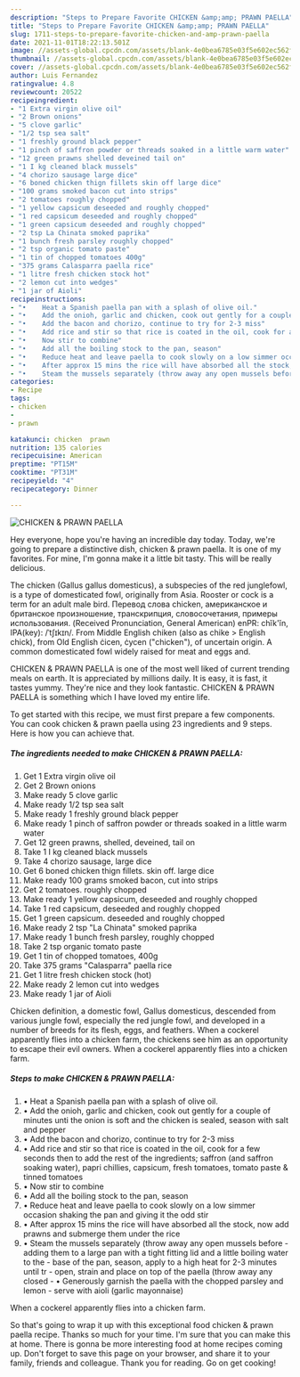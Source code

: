 ```yaml
---
description: "Steps to Prepare Favorite CHICKEN &amp;amp; PRAWN PAELLA"
title: "Steps to Prepare Favorite CHICKEN &amp;amp; PRAWN PAELLA"
slug: 1711-steps-to-prepare-favorite-chicken-and-amp-prawn-paella
date: 2021-11-01T18:22:13.501Z
image: //assets-global.cpcdn.com/assets/blank-4e0bea6785e03f5e602ec562f230caae08da540cada707380b4fe1bbebba43da.png
thumbnail: //assets-global.cpcdn.com/assets/blank-4e0bea6785e03f5e602ec562f230caae08da540cada707380b4fe1bbebba43da.png
cover: //assets-global.cpcdn.com/assets/blank-4e0bea6785e03f5e602ec562f230caae08da540cada707380b4fe1bbebba43da.png
author: Luis Fernandez
ratingvalue: 4.8
reviewcount: 20522
recipeingredient:
- "1 Extra virgin olive oil"
- "2 Brown onions"
- "5 clove garlic"
- "1/2 tsp sea salt"
- "1 freshly ground black pepper"
- "1 pinch of saffron powder or threads soaked in a little warm water"
- "12 green prawns shelled deveined tail on"
- "1 I kg cleaned black mussels"
- "4 chorizo sausage large dice"
- "6 boned chicken thign fillets skin off large dice"
- "100 grams smoked bacon cut into strips"
- "2 tomatoes roughly chopped"
- "1 yellow capsicum deseeded and roughly chopped"
- "1 red capsicum deseeded and roughly chopped"
- "1 green capsicum deseeded and roughly chopped"
- "2 tsp La Chinata smoked paprika"
- "1 bunch fresh parsley roughly chopped"
- "2 tsp organic tomato paste"
- "1 tin of chopped tomatoes 400g"
- "375 grams Calasparra paella rice"
- "1 litre fresh chicken stock hot"
- "2 lemon cut into wedges"
- "1 jar of Aioli"
recipeinstructions:
- "•	Heat a Spanish paella pan with a splash of olive oil."
- "•	Add the onioh, garlic and chicken, cook out gently for a couple of minutes unti the onion is soft and the chicken is sealed, season with salt and pepper"
- "•	Add the bacon and chorizo, continue to try for 2-3 miss"
- "•	Add rice and stir so that rice is coated in the oil, cook for a few seconds then to add the rest of the ingredients; saffron (and saffron soaking water), papri chillies, capsicum, fresh tomatoes, tomato paste &amp; tinned tomatoes"
- "•	Now stir to combine"
- "•	Add all the boiling stock to the pan, season"
- "•	Reduce heat and leave paella to cook slowly on a low simmer occasion shaking the pan and giving it the odd stir"
- "•	After approx 15 mins the rice will have absorbed all the stock, now add prawns and submerge them under the rice"
- "•	Steam the mussels separately (throw away any open mussels before adding them to a large pan with a tight fitting lid and a little boiling water to the base of the pan, season, apply to a high heat for 2-3 minutes until tr open, strain and place on top of the paella (throw away any closed •	Generously garnish the paella with the chopped parsley and lemon serve with aioli (garlic mayonnaise)"
categories:
- Recipe
tags:
- chicken
- 
- prawn

katakunci: chicken  prawn 
nutrition: 135 calories
recipecuisine: American
preptime: "PT15M"
cooktime: "PT31M"
recipeyield: "4"
recipecategory: Dinner

---
```



![CHICKEN &amp; PRAWN PAELLA](//assets-global.cpcdn.com/assets/blank-4e0bea6785e03f5e602ec562f230caae08da540cada707380b4fe1bbebba43da.png)

Hey everyone, hope you're having an incredible day today. Today, we're going to prepare a distinctive dish, chicken &amp; prawn paella. It is one of my favorites. For mine, I'm gonna make it a little bit tasty. This will be really delicious.

The chicken (Gallus gallus domesticus), a subspecies of the red junglefowl, is a type of domesticated fowl, originally from Asia. Rooster or cock is a term for an adult male bird. Перевод слова chicken, американское и британское произношение, транскрипция, словосочетания, примеры использования. (Received Pronunciation, General American) enPR: chĭk&#39;ĭn, IPA(key): /ˈtʃɪkɪn/. From Middle English chiken (also as chike &gt; English chick), from Old English ċicen, ċycen (&#34;chicken&#34;), of uncertain origin. A common domesticated fowl widely raised for meat and eggs and.

CHICKEN &amp; PRAWN PAELLA is one of the most well liked of current trending meals on earth. It is appreciated by millions daily. It is easy, it is fast, it tastes yummy. They're nice and they look fantastic. CHICKEN &amp; PRAWN PAELLA is something which I have loved my entire life.


To get started with this recipe, we must first prepare a few components. You can cook chicken &amp; prawn paella using 23 ingredients and 9 steps. Here is how you can achieve that.

<!--inarticleads1-->

##### The ingredients needed to make CHICKEN &amp; PRAWN PAELLA:

1. Get 1 Extra virgin olive oil
1. Get 2 Brown onions
1. Make ready 5 clove garlic
1. Make ready 1/2 tsp sea salt
1. Make ready 1 freshly ground black pepper
1. Make ready 1 pinch of saffron powder or threads soaked in a little warm water
1. Get 12 green prawns, shelled, deveined, tail on
1. Take 1 I kg cleaned black mussels
1. Take 4 chorizo sausage, large dice
1. Get 6 boned chicken thign fillets. skin off. large dice
1. Make ready 100 grams smoked bacon, cut into strips
1. Get 2 tomatoes. roughly chopped
1. Make ready 1 yellow capsicum, deseeded and roughly chopped
1. Take 1 red capsicum, deseeded and roughly chopped
1. Get 1 green capsicum. deseeded and roughly chopped
1. Make ready 2 tsp &#34;La Chinata&#34; smoked paprika
1. Make ready 1 bunch fresh parsley, roughly chopped
1. Take 2 tsp organic tomato paste
1. Get 1 tin of chopped tomatoes, 400g
1. Take 375 grams &#34;Calasparra&#34; paella rice
1. Get 1 litre fresh chicken stock (hot)
1. Make ready 2 lemon cut into wedges
1. Make ready 1 jar of Aioli


Chicken definition, a domestic fowl, Gallus domesticus, descended from various jungle fowl, especially the red jungle fowl, and developed in a number of breeds for its flesh, eggs, and feathers. When a cockerel apparently flies into a chicken farm, the chickens see him as an opportunity to escape their evil owners. When a cockerel apparently flies into a chicken farm. 

<!--inarticleads2-->

##### Steps to make CHICKEN &amp; PRAWN PAELLA:

1. •	Heat a Spanish paella pan with a splash of olive oil.
1. •	Add the onioh, garlic and chicken, cook out gently for a couple of minutes unti the onion is soft and the chicken is sealed, season with salt and pepper
1. •	Add the bacon and chorizo, continue to try for 2-3 miss
1. •	Add rice and stir so that rice is coated in the oil, cook for a few seconds then to add the rest of the ingredients; saffron (and saffron soaking water), papri chillies, capsicum, fresh tomatoes, tomato paste &amp; tinned tomatoes
1. •	Now stir to combine
1. •	Add all the boiling stock to the pan, season
1. •	Reduce heat and leave paella to cook slowly on a low simmer occasion shaking the pan and giving it the odd stir
1. •	After approx 15 mins the rice will have absorbed all the stock, now add prawns and submerge them under the rice
1. •	Steam the mussels separately (throw away any open mussels before - adding them to a large pan with a tight fitting lid and a little boiling water to the - base of the pan, season, apply to a high heat for 2-3 minutes until tr - open, strain and place on top of the paella (throw away any closed - •	Generously garnish the paella with the chopped parsley and lemon - serve with aioli (garlic mayonnaise)


When a cockerel apparently flies into a chicken farm. 

So that's going to wrap it up with this exceptional food chicken &amp; prawn paella recipe. Thanks so much for your time. I'm sure that you can make this at home. There is gonna be more interesting food at home recipes coming up. Don't forget to save this page on your browser, and share it to your family, friends and colleague. Thank you for reading. Go on get cooking!
